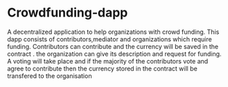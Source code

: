 # Crowdfunding-dapp
A decentralized application to help organizations with crowd funding.
This dapp consists of contributors,mediator and organizations which require funding.
Contributors can contribute and the currency will be saved in the contract .
the organization can give its description and request for funding.
A voting will take place and if the majority of the contributors vote and agree to contribute then the currency stored in the contract will be transfered to the organisation
